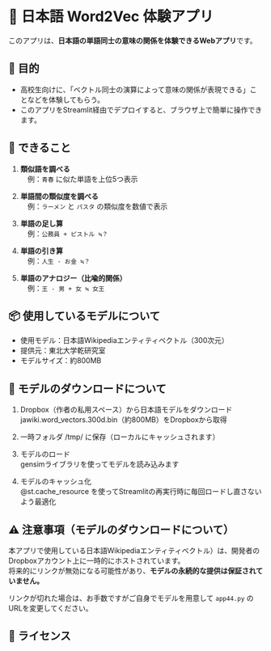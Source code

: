 # 🧠 日本語 Word2Vec 体験アプリ

このアプリは、**日本語の単語同士の意味の関係を体験できるWebアプリ**です。  

## 🎯 目的

- 高校生向けに、「ベクトル同士の演算によって意味の関係が表現できる」ことなどを体験してもらう。
- このアプリをStreamlit経由でデプロイすると、ブラウザ上で簡単に操作できます。

## 🧪 できること

1. **類似語を調べる**  
　例：`青春` に似た単語を上位5つ表示

2. **単語間の類似度を調べる**  
　例：`ラーメン` と `パスタ` の類似度を数値で表示

3. **単語の足し算**  
　例：`公務員 + ピストル ≒？`

4. **単語の引き算**  
　例：`人生 - お金 ≒？`

5. **単語のアナロジー（比喩的関係）**  
　例：`王 - 男 + 女 ≒ 女王`

## 📦 使用しているモデルについて

- 使用モデル：日本語Wikipediaエンティティベクトル（300次元）
- 提供元：東北大学乾研究室
- モデルサイズ：約800MB

## 🔧 モデルのダウンロードについて

1. Dropbox（作者の私用スペース）から日本語モデルをダウンロード  
jawiki.word_vectors.300d.bin（約800MB）をDropboxから取得

2. 一時フォルダ /tmp/ に保存（ローカルにキャッシュされます）

3. モデルのロード  
gensimライブラリを使ってモデルを読み込みます

4. モデルのキャッシュ化  
@st.cache_resource を使ってStreamlitの再実行時に毎回ロードし直さないよう最適化

## ⚠️ 注意事項（モデルのダウンロードについて）

本アプリで使用している日本語Wikipediaエンティティベクトル）は、開発者のDropboxアカウント上に一時的にホストされています。  
将来的にリンクが無効になる可能性があり、**モデルの永続的な提供は保証されていません。**

リンクが切れた場合は、お手数ですがご自身でモデルを用意して `app44.py` のURLを変更してください。


## 🪪 ライセンス


